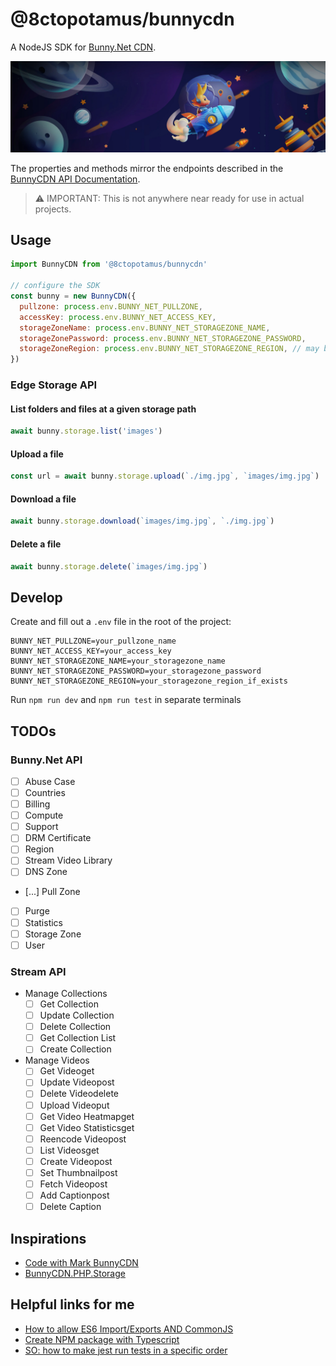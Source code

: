 # @8ctopotamus/bunnycdn

A NodeJS SDK for [Bunny.Net CDN](https://bunny.net/).

<a href="https://bunny.net/" target="_blank" title="Bunny.net website">![Bunny.net hero banner graphic](./tests/bunnynet-banner.webp)</a>

The properties and methods mirror the endpoints described in the [BunnyCDN API Documentation](https://docs.bunny.net/docs).

> ⚠ IMPORTANT: This is not anywhere near ready for use in actual projects. 

## Usage

```js
import BunnyCDN from '@8ctopotamus/bunnycdn'

// configure the SDK
const bunny = new BunnyCDN({
  pullzone: process.env.BUNNY_NET_PULLZONE,
  accessKey: process.env.BUNNY_NET_ACCESS_KEY,
  storageZoneName: process.env.BUNNY_NET_STORAGEZONE_NAME,
  storageZonePassword: process.env.BUNNY_NET_STORAGEZONE_PASSWORD,
  storageZoneRegion: process.env.BUNNY_NET_STORAGEZONE_REGION, // may be excluded if not applicable
})

```

### Edge Storage API

#### List folders and files at a given storage path

```js
await bunny.storage.list('images')
```

#### Upload a file

```js
const url = await bunny.storage.upload(`./img.jpg`, `images/img.jpg`)
```

#### Download a file

```js
await bunny.storage.download(`images/img.jpg`, `./img.jpg`)
```

#### Delete a file

```js
await bunny.storage.delete(`images/img.jpg`)
```

## Develop

Create and fill out a `.env` file in the root of the project:

```env
BUNNY_NET_PULLZONE=your_pullzone_name
BUNNY_NET_ACCESS_KEY=your_access_key
BUNNY_NET_STORAGEZONE_NAME=your_storagezone_name
BUNNY_NET_STORAGEZONE_PASSWORD=your_storagezone_password
BUNNY_NET_STORAGEZONE_REGION=your_storagezone_region_if_exists
```

Run `npm run dev` and `npm run test` in separate terminals

## TODOs

### Bunny.Net API

* [ ] Abuse Case
* [ ] Countries
* [ ] Billing
* [ ] Compute
* [ ] Support
* [ ] DRM Certificate
* [ ] Region
* [ ] Stream Video Library
* [ ] DNS Zone
* [...] Pull Zone
* [ ] Purge
* [ ] Statistics
* [ ] Storage Zone
* [ ] User

### Stream API

* Manage Collections
  * [ ] Get Collection
  * [ ] Update Collection
  * [ ] Delete Collection
  * [ ] Get Collection List
  * [ ] Create Collection

* Manage Videos
  * [ ] Get Videoget
  * [ ] Update Videopost
  * [ ] Delete Videodelete
  * [ ] Upload Videoput
  * [ ] Get Video Heatmapget
  * [ ] Get Video Statisticsget
  * [ ] Reencode Videopost
  * [ ] List Videosget
  * [ ] Create Videopost
  * [ ] Set Thumbnailpost
  * [ ] Fetch Videopost
  * [ ] Add Captionpost
  * [ ] Delete Caption

## Inspirations

* [Code with Mark BunnyCDN](https://github.com/codewithmark/bunnycdn)
* [BunnyCDN.PHP.Storage](https://github.com/BunnyWay/BunnyCDN.PHP.Storage#downloading-objects)

## Helpful links for me

* [How to allow ES6 Import/Exports AND CommonJS](https://www.sensedeep.com/blog/posts/2021/how-to-create-single-source-npm-module.html)
* [Create NPM package with Typescript](https://spfx-app.dev/create-your-npm-package-with-typescript-in-a-few-minutes)
* [SO: how to make jest run tests in a specific order](https://stackoverflow.com/questions/49247539/how-to-make-jest-run-tests-in-a-specific-order)

